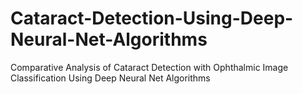 # Cataract-Detection-Using-Deep-Neural-Net-Algorithms
Comparative Analysis of Cataract Detection with Ophthalmic Image Classification Using Deep Neural Net Algorithms
